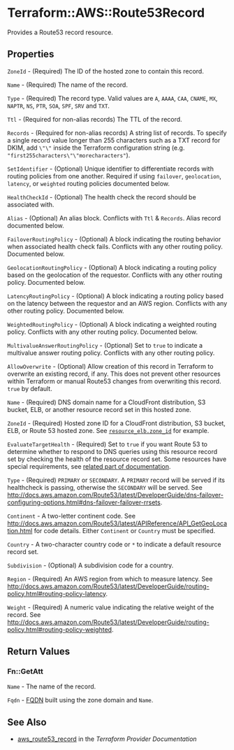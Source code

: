 # Terraform::AWS::Route53Record

Provides a Route53 record resource.

## Properties

`ZoneId` - (Required) The ID of the hosted zone to contain this record.

`Name` - (Required) The name of the record.

`Type` - (Required) The record type. Valid values are `A`, `AAAA`, `CAA`, `CNAME`, `MX`, `NAPTR`, `NS`, `PTR`, `SOA`, `SPF`, `SRV` and `TXT`.

`Ttl` - (Required for non-alias records) The TTL of the record.

`Records` - (Required for non-alias records) A string list of records. To specify a single record value longer than 255 characters such as a TXT record for DKIM, add `\"\"` inside the Terraform configuration string (e.g. `"first255characters\"\"morecharacters"`).

`SetIdentifier` - (Optional) Unique identifier to differentiate records with routing policies from one another. Required if using `failover`, `geolocation`, `latency`, or `weighted` routing policies documented below.

`HealthCheckId` - (Optional) The health check the record should be associated with.

`Alias` - (Optional) An alias block. Conflicts with `Ttl` & `Records`. Alias record documented below.

`FailoverRoutingPolicy` - (Optional) A block indicating the routing behavior when associated health check fails. Conflicts with any other routing policy. Documented below.

`GeolocationRoutingPolicy` - (Optional) A block indicating a routing policy based on the geolocation of the requestor. Conflicts with any other routing policy. Documented below.

`LatencyRoutingPolicy` - (Optional) A block indicating a routing policy based on the latency between the requestor and an AWS region. Conflicts with any other routing policy. Documented below.

`WeightedRoutingPolicy` - (Optional) A block indicating a weighted routing policy. Conflicts with any other routing policy. Documented below.

`MultivalueAnswerRoutingPolicy` - (Optional) Set to `true` to indicate a multivalue answer routing policy. Conflicts with any other routing policy.

`AllowOverwrite` - (Optional) Allow creation of this record in Terraform to overwrite an existing record, if any. This does not prevent other resources within Terraform or manual Route53 changes from overwriting this record. `true` by default.

`Name` - (Required) DNS domain name for a CloudFront distribution, S3 bucket, ELB, or another resource record set in this hosted zone.

`ZoneId` - (Required) Hosted zone ID for a CloudFront distribution, S3 bucket, ELB, or Route 53 hosted zone. See [`resource_elb.zone_id`](/docs/providers/aws/r/elb.html#zone_id) for example.

`EvaluateTargetHealth` - (Required) Set to `true` if you want Route 53 to determine whether to respond to DNS queries using this resource record set by checking the health of the resource record set. Some resources have special requirements, see [related part of documentation](https://docs.aws.amazon.com/Route53/latest/DeveloperGuide/resource-record-sets-values.html#rrsets-values-alias-evaluate-target-health).

`Type` - (Required) `PRIMARY` or `SECONDARY`. A `PRIMARY` record will be served if its healthcheck is passing, otherwise the `SECONDARY` will be served. See http://docs.aws.amazon.com/Route53/latest/DeveloperGuide/dns-failover-configuring-options.html#dns-failover-failover-rrsets.

`Continent` - A two-letter continent code. See http://docs.aws.amazon.com/Route53/latest/APIReference/API_GetGeoLocation.html for code details. Either `Continent` or `Country` must be specified.

`Country` - A two-character country code or `*` to indicate a default resource record set.

`Subdivision` - (Optional) A subdivision code for a country.

`Region` - (Required) An AWS region from which to measure latency. See http://docs.aws.amazon.com/Route53/latest/DeveloperGuide/routing-policy.html#routing-policy-latency.

`Weight` - (Required) A numeric value indicating the relative weight of the record. See http://docs.aws.amazon.com/Route53/latest/DeveloperGuide/routing-policy.html#routing-policy-weighted.


## Return Values

### Fn::GetAtt

`Name` - The name of the record.

`Fqdn` - [FQDN](https://en.wikipedia.org/wiki/Fully_qualified_domain_name) built using the zone domain and `Name`.

## See Also

* [aws_route53_record](https://www.terraform.io/docs/providers/aws/r/route53_record.html) in the _Terraform Provider Documentation_
